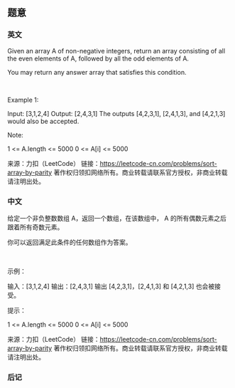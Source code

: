 ## 题意

### 英文

Given an array A of non-negative integers, return an array consisting of all the even elements of A, followed by all the odd elements of A.

You may return any answer array that satisfies this condition.

 

Example 1:

Input: [3,1,2,4]
Output: [2,4,3,1]
The outputs [4,2,3,1], [2,4,1,3], and [4,2,1,3] would also be accepted.
 

Note:

1 <= A.length <= 5000
0 <= A[i] <= 5000

来源：力扣（LeetCode）
链接：https://leetcode-cn.com/problems/sort-array-by-parity
著作权归领扣网络所有。商业转载请联系官方授权，非商业转载请注明出处。

### 中文

给定一个非负整数数组 A，返回一个数组，在该数组中， A 的所有偶数元素之后跟着所有奇数元素。

你可以返回满足此条件的任何数组作为答案。

 

示例：

输入：[3,1,2,4]
输出：[2,4,3,1]
输出 [4,2,3,1]，[2,4,1,3] 和 [4,2,1,3] 也会被接受。
 

提示：

1 <= A.length <= 5000
0 <= A[i] <= 5000

来源：力扣（LeetCode）
链接：https://leetcode-cn.com/problems/sort-array-by-parity
著作权归领扣网络所有。商业转载请联系官方授权，非商业转载请注明出处。

### 后记